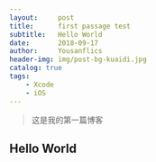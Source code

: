 ```yaml
---
layout:     post
title:      first passage test
subtitle:   Hello World
date:       2018-09-17
author:     Yousanflics
header-img: img/post-bg-kuaidi.jpg
catalog: true
tags:
    - Xcode
    - iOS
---
```


> 这是我的第一篇博客
## Hello World
